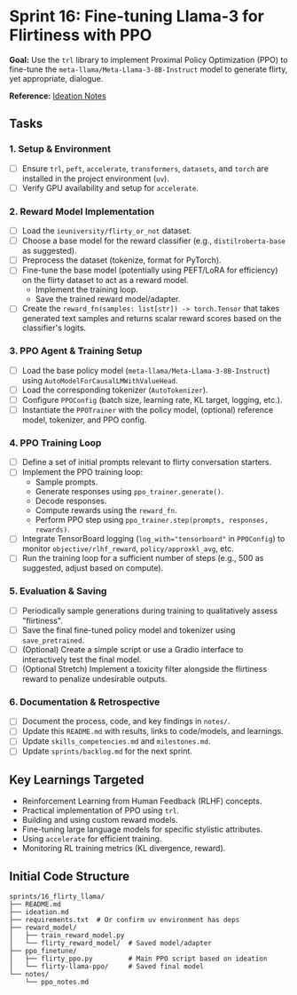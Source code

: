 # Sprint 16: Fine-tuning Llama-3 for Flirtiness with PPO

**Goal:** Use the `trl` library to implement Proximal Policy Optimization (PPO) to fine-tune the `meta-llama/Meta-Llama-3-8B-Instruct` model to generate flirty, yet appropriate, dialogue.

**Reference:** [Ideation Notes](ideation.md)

## Tasks

### 1. Setup & Environment

- [ ] Ensure `trl`, `peft`, `accelerate`, `transformers`, `datasets`, and `torch` are installed in the project environment (`uv`).
- [ ] Verify GPU availability and setup for `accelerate`.

### 2. Reward Model Implementation

- [ ] Load the `ieuniversity/flirty_or_not` dataset.
- [ ] Choose a base model for the reward classifier (e.g., `distilroberta-base` as suggested).
- [ ] Preprocess the dataset (tokenize, format for PyTorch).
- [ ] Fine-tune the base model (potentially using PEFT/LoRA for efficiency) on the flirty dataset to act as a reward model.
  - Implement the training loop.
  - Save the trained reward model/adapter.
- [ ] Create the `reward_fn(samples: list[str]) -> torch.Tensor` that takes generated text samples and returns scalar reward scores based on the classifier's logits.

### 3. PPO Agent & Training Setup

- [ ] Load the base policy model (`meta-llama/Meta-Llama-3-8B-Instruct`) using `AutoModelForCausalLMWithValueHead`.
- [ ] Load the corresponding tokenizer (`AutoTokenizer`).
- [ ] Configure `PPOConfig` (batch size, learning rate, KL target, logging, etc.).
- [ ] Instantiate the `PPOTrainer` with the policy model, (optional) reference model, tokenizer, and PPO config.

### 4. PPO Training Loop

- [ ] Define a set of initial prompts relevant to flirty conversation starters.
- [ ] Implement the PPO training loop:
  - Sample prompts.
  - Generate responses using `ppo_trainer.generate()`.
  - Decode responses.
  - Compute rewards using the `reward_fn`.
  - Perform PPO step using `ppo_trainer.step(prompts, responses, rewards)`.
- [ ] Integrate TensorBoard logging (`log_with="tensorboard"` in `PPOConfig`) to monitor `objective/rlhf_reward`, `policy/approxkl_avg`, etc.
- [ ] Run the training loop for a sufficient number of steps (e.g., 500 as suggested, adjust based on compute).

### 5. Evaluation & Saving

- [ ] Periodically sample generations during training to qualitatively assess "flirtiness".
- [ ] Save the final fine-tuned policy model and tokenizer using `save_pretrained`.
- [ ] (Optional) Create a simple script or use a Gradio interface to interactively test the final model.
- [ ] (Optional Stretch) Implement a toxicity filter alongside the flirtiness reward to penalize undesirable outputs.

### 6. Documentation & Retrospective

- [ ] Document the process, code, and key findings in `notes/`.
- [ ] Update this `README.md` with results, links to code/models, and learnings.
- [ ] Update `skills_competencies.md` and `milestones.md`.
- [ ] Update `sprints/backlog.md` for the next sprint.

## Key Learnings Targeted

- Reinforcement Learning from Human Feedback (RLHF) concepts.
- Practical implementation of PPO using `trl`.
- Building and using custom reward models.
- Fine-tuning large language models for specific stylistic attributes.
- Using `accelerate` for efficient training.
- Monitoring RL training metrics (KL divergence, reward).

## Initial Code Structure

```
sprints/16_flirty_llama/
├── README.md
├── ideation.md
├── requirements.txt  # Or confirm uv environment has deps
├── reward_model/
│   ├── train_reward_model.py
│   └── flirty_reward_model/  # Saved model/adapter
├── ppo_finetune/
│   ├── flirty_ppo.py         # Main PPO script based on ideation
│   └── flirty-llama-ppo/     # Saved final model
└── notes/
    └── ppo_notes.md
```

